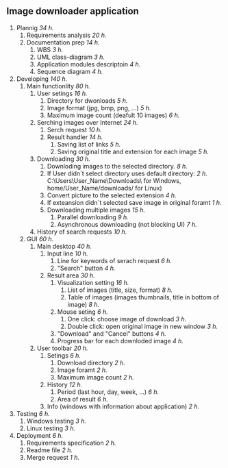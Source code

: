 ## Image downloader application ##

1. Plannig              _34 h._        
    1. Requirements analysis               _20 h._
    2. Documentation prep                  _14 h._
        1. WBS                             _3 h._
        2. UML class-diagram               _3 h._
        3. Application modules descriptoin _4 h._
        5. Sequence diagram                _4 h._
2. Developing           _140 h._                     
    1. Main functionlity                   _80 h._
        1. User setings                                        _16 h._
            1. Directory for dwonloads                                              _5 h._
            2. Image format (jpg, bmp, png, ...)                                    _5 h._
            3. Maximum image count (deafult 10 images)                              _6 h._
        2. Serching images over Internet                       _24 h._ 
            1. Serch request                                                        _10 h._
            2. Result handler                                                       _14 h._
                1. Saving list of links                                                                 _5 h._
                2. Saving original title and extension for each image                                   _5 h._
        3. Downloading                                         _30 h._
            1. Downloding images to the selected directory.                         _8 h._ 
            2. If User didn`t select directory uses default directory:              _2 h._
                                    C:\Users\User_Name\Downloads\ for Windows,
                                    home/User_Name/downloads/ for Linux)
            3. Convert picture to the selected extension                            _4 h._
            4. If exteansion didn`t selected save image in original foramt          _1 h._
            5. Downloading multiple images                                          _15 h._
                1. Parallel downloading                                                                 _9 h._
                2. Asynchronous downloading (not blocking UI)                                           _7 h._
        4. History of search requests                           _10 h._
    2. GUI                                 _60 h._
        1. Main desktop                                         _40 h._
            1. Input line                                                           _10 h._
                1. Line for keywords of serach request                                                  _6 h._
                2. "Search" button                                                                      _4 h._
            2. Result area                                                          _30 h._
                1. Visualization setting                                                                _16 h._
                    1. List of images (title, size, format)                                                                 _8 h._
                    2. Table of images (images thumbnails, title in bottom of image)                                        _8 h._
                2. Mouse seting                                                                         _6 h._
                    1. One click: choose image of download                                                                  _3 h._
                    2. Double click: open original image in new window                                                      _3 h._
                3. "Download" and "Cancel" buttons                                                      _4 h._
                4. Progress bar for each downloded image                                                _4 h._
        2. User toolbar                                         _20 h._
            1. Setings                                                              _6 h._
                1. Download directory                                                                   _2 h._
                2. Image foramt                                                                         _2 h._
                3. Maximum image count                                                                  _2 h._
            2. History                                                              _12 h._
                1. Period (last hour, day, week, ...)                                                   _6 h._
                2. Area of result                                                                       _6 h._
            3. Info (windows with information about application)                    _2 h._
3. Testing              _6 h._
    1. Windows testing                      _3 h._
    2. Linux testing                        _3 h._
4. Deployment           _6 h._
    1. Requirements specification           _2 h._
    2. Readme file                          _2 h._
    4. Merge request                        _1 h._